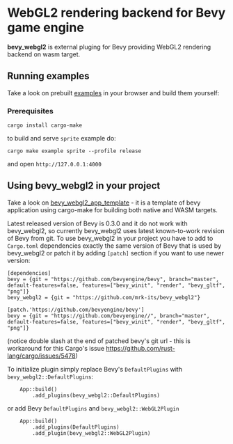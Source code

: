 # WebGL2 rendering backend for Bevy game engine

**bevy_webgl2** is external pluging for Bevy providing WebGL2 rendering backend on wasm target.

## Running examples

Take a look on prebuilt [examples](http://mrk.sed.pl/bevy-showcase/#contributors) in your browser and build them yourself:

### Prerequisites

```
cargo install cargo-make
```

to build and serve `sprite` example do:
```
cargo make example sprite --profile release
```

and open `http://127.0.0.1:4000`

## Using **bevy_webgl2** in your project

Take a look on [bevy_webgl2_app_template](https://github.com/mrk-its/bevy_webgl2_app_template) - it is a template of bevy application using cargo-make for building both native and WASM targets.

Latest released version of Bevy is 0.3.0 and it do not work with bevy_webgl2, so currently bevy_webgl2 uses latest known-to-work revision of Bevy from git. To use bevy_webgl2 in your project you have to add to `Cargo.toml` dependencies exactly the same version of Bevy that is used by bevy_webgl2 or patch it by adding `[patch]` section if you want to use newer version:

```
[dependencies]
bevy = {git = "https://github.com/bevyengine/bevy", branch="master", default-features=false, features=["bevy_winit", "render", "bevy_gltf", "png"]}
bevy_webgl2 = {git = "https://github.com/mrk-its/bevy_webgl2"}

[patch.'https://github.com/bevyengine/bevy']
bevy = {git = "https://github.com/bevyengine//", branch="master", default-features=false, features=["bevy_winit", "render", "bevy_gltf", "png"]}
```

(notice double slash at the end of patched bevy's git url - this is workaround for this Cargo's issue https://github.com/rust-lang/cargo/issues/5478)

To initialize plugin simply replace Bevy's `DefaultPlugins` with `bevy_webgl2::DefaultPlugins`:
```
    App::build()
        .add_plugins(bevy_webgl2::DefaultPlugins)
```
or add Bevy `DefaultPlugins` and `bevy_webgl2::WebGL2Plugin`
```
    App::build()
        .add_plugins(DefaultPlugins)
        .add_plugin(bevy_webgl2::WebGL2Plugin)
```
